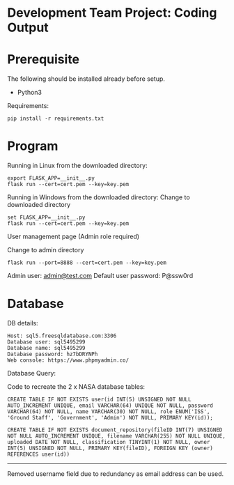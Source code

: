 # Development Team Project: Coding Output

# Prerequisite

The following should be installed already before setup.
- Python3

Requirements:
```
pip install -r requirements.txt
```
# Program

Running in Linux from the downloaded directory:
```
export FLASK_APP=__init__.py
flask run --cert=cert.pem --key=key.pem
```

Running in Windows from the downloaded directory:
Change to downloaded directory
```
set FLASK_APP=__init__.py
flask run --cert=cert.pem --key=key.pem
```
User management page (Admin role required)

Change to admin directory
```
flask run --port=8888 --cert=cert.pem --key=key.pem
```
Admin user: admin@test.com
Default user password: P@ssw0rd

# Database

DB details:
```
Host: sql5.freesqldatabase.com:3306
Database user: sql5495299
Database name: sql5495299
Database password: hz7bDRYNPh
Web console: https://www.phpmyadmin.co/
```

Database Query:

Code to recreate the 2 x NASA database tables:
```
CREATE TABLE IF NOT EXISTS user(id INT(5) UNSIGNED NOT NULL AUTO_INCREMENT UNIQUE, email VARCHAR(64) UNIQUE NOT NULL, password VARCHAR(64) NOT NULL, name VARCHAR(30) NOT NULL, role ENUM('ISS', 'Ground Staff', 'Government', 'Admin') NOT NULL, PRIMARY KEY(id));

CREATE TABLE IF NOT EXISTS document_repository(fileID INT(7) UNSIGNED NOT NULL AUTO_INCREMENT UNIQUE, filename VARCHAR(255) NOT NULL UNIQUE, uploaded DATE NOT NULL, classification TINYINT(1) NOT NULL, owner INT(5) UNSIGNED NOT NULL, PRIMARY KEY(fileID), FOREIGN KEY (owner) REFERENCES user(id))
```
***
Removed username field due to redundancy as email address can be used.

